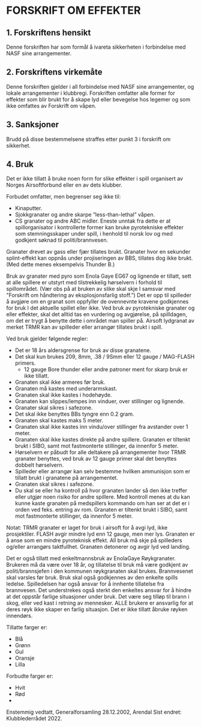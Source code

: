 # FORSKRIFT OM EFFEKTER

## 1. Forskriftens hensikt

Denne forskriften har som formål å ivareta sikkerheten i forbindelse med NASF sine arrangementer.

## 2. Forskriftens virkemåte

Denne forskriften gjelder i all forbindelse med NASF sine arrangementer, og lokale arrangementer i klubbregi. Forskriften omfatter alle former for effekter som blir brukt for å skape lyd eller bevegelse hos legemer og som ikke omfattes av Forskrift om våpen.

## 3. Sanksjoner

Brudd på disse bestemmelsene straffes etter punkt 3 i forskrift om sikkerhet.

## 4. Bruk

Det er ikke tillatt å bruke noen form for slike effekter i spill organisert av Norges Airsoftforbund eller en av dets klubber.

Forbudet omfatter, men begrenser seg ikke til:
* Kinaputter.
* Sjokkgranater og andre skarpe ”less-than-lethal” våpen.
* CS granater og andre ABC midler. Eneste unntak fra dette er at spillorganisator i kontrollerte former kan bruke pyrotekniske effekter som stemningsskaper under spill, i henhold til norsk lov og med godkjent søknad til politi/brannvesen.

Granater drevet av gass eller fjær tillates brukt.
Granater hvor en sekunder splint-effekt kan oppnås under projiseringen av BBS, tillates dog ikke brukt.
(Med dette menes eksempelvis Thunder B.)

Bruk av granater med pyro som Enola Gaye EG67 og lignende er tillatt, sett at alle spillere er utstyrt med tilstrekkelig hørselvern i forhold til spillområdet. (Vær obs på at bruken av slike skal skje I samsvar med "Forskrift om håndtering av eksplosjonsfarlig stoff.”)
Det er opp til spilleder å avgjøre om en granat som oppfyller de ovennevnte kravene godkjennes for bruk I det aktuelle spillet eller ikke.
Ved bruk av pyrotekniske granater og eller effekter, skal det alltid tas en vurdering og avgjørelse, på spilldagen, om det er trygt å benytte dette i området man spiller på.
Airsoft lydgranat av merket TRMR kan av spilleder eller arrangør tillates brukt i spill.

Ved bruk gjelder følgende regler:
* Det er 18 års aldersgrense for bruk av disse granatene.
* Det skal kun brukes 209, 8mm, .38 / 9Smm eller 12 gauge / MAG-FLASH primers.
  * 12 gauge Bore thunder eller andre patroner ment for skarp bruk er ikke tillatt.
* Granaten skal ikke armeres før bruk.
* Granaten må kastes med underarmskast.
* Granaten skal ikke kastes i hodehøyde.
* Granaten kan slippes/lempes inn vinduer, over stillinger og lignende.
* Granater skal sikres i safezone.
* Det skal ikke benyttes BBs tyngre enn 0.2 gram.
* Granaten skal kastes maks 5 meter.
* Granaten skal ikke kastes inn vindu/over stillinger fra avstander over 1 meter.
* Granaten skal ikke kastes direkte på andre spillere. Granaten er tiltenkt brukt i SIBO, samt mot fastmonterte stillinger, da innenfor 5 meter.
* Hørselvern er påbudt for alle deltakere på arrangementer hvor TRMR granater benyttes, ved bruk av 12 gauge primer skal det benyttes dobbelt hørselvern.
* Spilleder eller arrangør kan selv bestemme hvilken ammunisjon som er tillatt brukt i granatene på arrangementet.
* Granaten skal sikres i safezone.
* Du skal se eller ha kontroll på hvor granaten lander så den ikke treffer eller utgjør noen risiko for andre spillere. Med kontroll menes at du kan kunne kaste granaten på medspillers kommando om han ser at det er i orden ved feks. entring av rom. Granaten er tiltenkt brukt i SIBO, samt mot fastmonterte stillinger, da innenfor 5 meter.

Notat: TRMR granater er laget for bruk i airsoft for å avgi lyd, ikke prosjektiler. FLASH avgir mindre lyd enn 12 gauge, men mer lys. Granaten er å anse som en mindre pyroteknisk effekt. All bruk må skje på spilleders og/eller arrangørs taktfullhet. Granaten detonerer og avgir lyd ved landing.

Det er også tillatt med enkeltmannsbruk av EnolaGaye Røykgranater. Brukeren må da være over 18 år, og tillatelse til bruk må være godkjent av politi/brannsjefen i den kommunen røykgranaten skal brukes. Brannvesenet skal varsles før bruk. Bruk skal også godkjennes av den enkelte spills ledelse.
Spilledelsen har også ansvar for å innhente tillatelse fra brannvesen. Det understrekes også sterkt den enkeltes ansvar for å hindre at det oppstår farlige situasjoner under bruk. Det være seg tilløp til brann i skog, eller ved kast i retning av mennesker.
ALLE brukere er ansvarlig for at deres røyk ikke skaper en farlig situasjon. Det er ikke tillatt åbruke røyken innendørs.

Tillatte farger er:
* Blå
* Grønn
* Gul
* Oransje
* Lilla

Forbudte farger er:
* Hvit
* Rød
* 
Enstemmig vedtatt, Generalforsamling 28.12.2002, Arendal
Sist endret: Klubblederrådet 2022.
